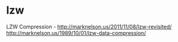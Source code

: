# lzw
LZW Compression - http://marknelson.us/2011/11/08/lzw-revisited/ http://marknelson.us/1989/10/01/lzw-data-compression/
